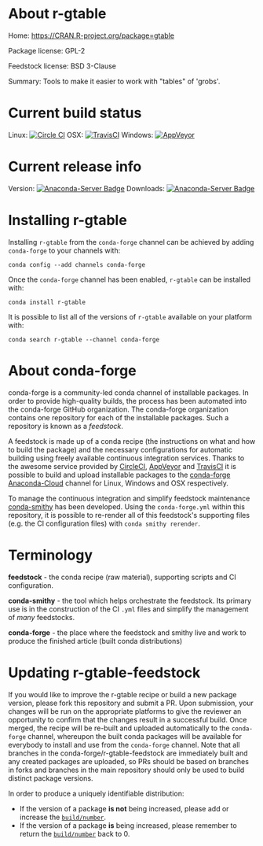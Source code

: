 About r-gtable
==============

Home: https://CRAN.R-project.org/package=gtable

Package license: GPL-2

Feedstock license: BSD 3-Clause

Summary: Tools to make it easier to work with "tables" of 'grobs'.



Current build status
====================

Linux: [![Circle CI](https://circleci.com/gh/conda-forge/r-gtable-feedstock.svg?style=shield)](https://circleci.com/gh/conda-forge/r-gtable-feedstock)
OSX: [![TravisCI](https://travis-ci.org/conda-forge/r-gtable-feedstock.svg?branch=master)](https://travis-ci.org/conda-forge/r-gtable-feedstock)
Windows: [![AppVeyor](https://ci.appveyor.com/api/projects/status/github/conda-forge/r-gtable-feedstock?svg=True)](https://ci.appveyor.com/project/conda-forge/r-gtable-feedstock/branch/master)

Current release info
====================
Version: [![Anaconda-Server Badge](https://anaconda.org/conda-forge/r-gtable/badges/version.svg)](https://anaconda.org/conda-forge/r-gtable)
Downloads: [![Anaconda-Server Badge](https://anaconda.org/conda-forge/r-gtable/badges/downloads.svg)](https://anaconda.org/conda-forge/r-gtable)

Installing r-gtable
===================

Installing `r-gtable` from the `conda-forge` channel can be achieved by adding `conda-forge` to your channels with:

```
conda config --add channels conda-forge
```

Once the `conda-forge` channel has been enabled, `r-gtable` can be installed with:

```
conda install r-gtable
```

It is possible to list all of the versions of `r-gtable` available on your platform with:

```
conda search r-gtable --channel conda-forge
```


About conda-forge
=================

conda-forge is a community-led conda channel of installable packages.
In order to provide high-quality builds, the process has been automated into the
conda-forge GitHub organization. The conda-forge organization contains one repository
for each of the installable packages. Such a repository is known as a *feedstock*.

A feedstock is made up of a conda recipe (the instructions on what and how to build
the package) and the necessary configurations for automatic building using freely
available continuous integration services. Thanks to the awesome service provided by
[CircleCI](https://circleci.com/), [AppVeyor](http://www.appveyor.com/)
and [TravisCI](https://travis-ci.org/) it is possible to build and upload installable
packages to the [conda-forge](https://anaconda.org/conda-forge)
[Anaconda-Cloud](http://docs.anaconda.org/) channel for Linux, Windows and OSX respectively.

To manage the continuous integration and simplify feedstock maintenance
[conda-smithy](http://github.com/conda-forge/conda-smithy) has been developed.
Using the ``conda-forge.yml`` within this repository, it is possible to re-render all of
this feedstock's supporting files (e.g. the CI configuration files) with ``conda smithy rerender``.


Terminology
===========

**feedstock** - the conda recipe (raw material), supporting scripts and CI configuration.

**conda-smithy** - the tool which helps orchestrate the feedstock.
                   Its primary use is in the construction of the CI ``.yml`` files
                   and simplify the management of *many* feedstocks.

**conda-forge** - the place where the feedstock and smithy live and work to
                  produce the finished article (built conda distributions)


Updating r-gtable-feedstock
===========================

If you would like to improve the r-gtable recipe or build a new
package version, please fork this repository and submit a PR. Upon submission,
your changes will be run on the appropriate platforms to give the reviewer an
opportunity to confirm that the changes result in a successful build. Once
merged, the recipe will be re-built and uploaded automatically to the
`conda-forge` channel, whereupon the built conda packages will be available for
everybody to install and use from the `conda-forge` channel.
Note that all branches in the conda-forge/r-gtable-feedstock are
immediately built and any created packages are uploaded, so PRs should be based
on branches in forks and branches in the main repository should only be used to
build distinct package versions.

In order to produce a uniquely identifiable distribution:
 * If the version of a package **is not** being increased, please add or increase
   the [``build/number``](http://conda.pydata.org/docs/building/meta-yaml.html#build-number-and-string).
 * If the version of a package **is** being increased, please remember to return
   the [``build/number``](http://conda.pydata.org/docs/building/meta-yaml.html#build-number-and-string)
   back to 0.
